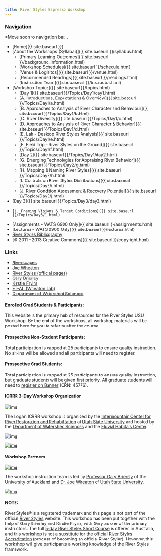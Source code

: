 ```yaml
---
title: River Styles Espresso Workshop
---
```


### Navigation

*Move soon to navigation bar...

* [Home]({{ site.baseurl }})
* [About the Workshops (Syllabai)]({{ site.baseurl }}/syllabus.html)
  *   [Primary Learning Outcomes]({{ site.baseurl }}/background_information.html)
  *   [Workshop Schedules]({{ site.baseurl }}/schedule.html)
  *   [Venue & Logisitcs]({{ site.baseurl }}/venue.html)
  *   [Recommended Readings]({{ site.baseurl }}/readings.html)
  *   [Instruction Team]({{site.baseurl }}/instructor.html)
* [Workshop Topics]({{ site.baseurl }}/topics.html)
  *   [Day 1]({{ site.baseurl }}/Topics/Day1/day1.html)
    *	[A. Introductions, Expectations & Overview]({{ site.baseurl }}/Topics/Day1/a.html)
    *   [B. Approaches to Analysis of River Character and Behaviour]({{ site.baseurl }}/Topics/Day1/b.html)
    *   [C. River Diversity]({{ site.baseurl }}/Topics/Day1/c.html)
    *   [D. Approaches to Analysis of River Character & Behavior]({{ site.baseurl }}/Topics/Day1/d.html)
    *   [E. Lab - Desktop River Styles Analysis]({{ site.baseurl }}/Topics/Day1/e.html)
    *   [F. Field Trip - River Styles on the Ground]({{ site.baseurl }}/Topics/Day1/f.html)
  *   [Day 2]({{ site.baseurl }}/Topics/Day1/day2.html)
    *	[G. Emerging Technologies for Appraising River Behavior]({{ site.baseurl }}/Topics/Day2/g.html)
    *	[H. Mapping & Naming River Styles]({{ site.baseurl }}/Topics/Day2/h.html)
    *	[I. Controls on River Styles Distributions]({{ site.baseurl }}/Topics/Day2/i.html)
    *	[J. River Condition Assessment & Recovery Potential]({{ site.baseurl }}/Topics/Day2/j.html)
 * [Day 3]({{ site.baseurl }}/Topics/Day3/day3.html)
  *		[L. Framing Visions & Target Conditions]({{ site.baseurl }}/Topics/Day3/l.html)
* [Assignments - WATS 6900 Only]({{ site.baseurl }}/assignments.html)
* [Lectures - WATS 6900 Only]({{ site.baseurl }}/lectures.html)
* [River Styles Bibliography](http://www.riverstyles.com/publications.php)
* [© 2011 - 2013  Creative Commons]({{ site.baseurl }}/copyright.html)

### Links

* [Riverscapes](http://riverscapes.xyz)
* [Joe Wheaton](http://joewheaton.org)
* [River Styles (official pages)](http://www.riverstyles.com/)
* [Gary Brierley](http://web.env.auckland.ac.nz/people_profiles/brierley_g/)
* [Kirstie Fryirs](http://envirogeog.mq.edu.au/about/staff/person.htm?id=kfryirs)
* [ET-AL (Wheaton Lab)](http://etal.joewheaton.org)
* [Department of Watershed Sciences](http://www.cnr.usu.edu/wats/)

#### Enrolled Grad Students & Participants:
This website is the primary hub of resources for the River Styles USU Workshop. By the end of the workshops, all workshop materials will be posted here for you to refer to after the course.

#### Prospective Non-Student Participants:
Total participation is capped at 25 participants to ensure quality instruction. No sit-ins will be allowed and all participants will need to register.

#### Prospective Grad Students:
Total participation is capped at 25 participants to ensure quality instruction, but graduate students will be given first priority. All graduate students will need to [register on Banner](http://riverstyles.joewheaton.org/syllabus/how-to-register)  (CRN: 45776).

#### ICRRR 3-Day Workshop Organization

[![img](http://riverstyles.joewheaton.org/_/rsrc/1304626997978/home/ICRR_Logo.png)](http://riverstyles.joewheaton.org/home/ICRR_Logo.png?attredirects=0)

The Logan ICRRR workshop is organized by the [Intermountain Center for River
Restoration and Rehabilitation](http://cnr.usu.edu/icrrr/)  at [Utah State University](http://www.usu.edu/) and hosted by the [Department of Watershed Sciences](http://www.cnr.usu.edu/wats/)  and the [Fluvial Habitats Center](http://fluvialhabitatscenter.org/).

![img](http://riverstyles.joewheaton.org/_/rsrc/1316187068271/home/watershed-sciences-dept-PAIRED-02.gif)

[![img](http://riverstyles.joewheaton.org/_/rsrc/1373913408367/home/FHC_FullText_Blue_w150.png)](http://fluvialhabitatscenter.org/)



#### Workshop Partners

[![img](http://riverstyles.joewheaton.org/_/rsrc/1373920570901/home/RiverStyles_80px.png)](http://www.riverstyles.com/)

The workshop instruction team is led by [Professor Gary Brierely](http://web.env.auckland.ac.nz/people_profiles/brierley_g/)  of the University of Auckland and [Dr. Joe Wheaton](http://joewheaton.org) of [Utah State University](http://usu.edu).

[![img](http://riverstyles.joewheaton.org/_/rsrc/1373922118830/home/uoa_logo.jpg)](http://riverstyles.joewheaton.org/home/uoa_logo.jpg?attredirects=0)

#### NOTE:

River Styles®  is a registered trademark and this page is not part of the official [River Styles](http://www.riverstyles.com/) website. This workshop has been put together with the help of Gary Brierley and Kirstie Fryris, with Gary as one of the primary instructors. The full [5-day River Styles Short Course](http://www.riverstyles.com/rssc.php) is offered in Australia, and 
this workshop is not a substitute for the official [River Styles Accreditation](http://www.riverstyles.com/rsaccredn.php) (process of becoming an official River Styler). However, this workshop will give participants a working knowledge of the River Styles framework.





